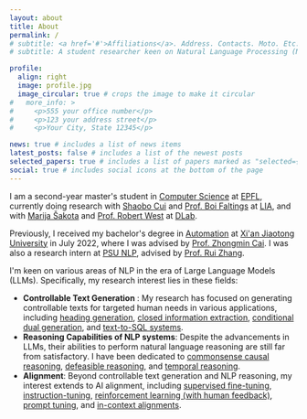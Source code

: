 ```yaml
---
layout: about
title: About
permalink: /
# subtitle: <a href='#'>Affiliations</a>. Address. Contacts. Moto. Etc.
# subtitle: A student researcher keen on Natural Language Processing (NLP).

profile:
  align: right
  image: profile.jpg
  image_circular: true # crops the image to make it circular
#   more_info: >
#     <p>555 your office number</p>
#     <p>123 your address street</p>
#     <p>Your City, State 12345</p>

news: true # includes a list of news items
latest_posts: false # includes a list of the newest posts
selected_papers: true # includes a list of papers marked as "selected={true}"
social: true # includes social icons at the bottom of the page
---
```


I am a second-year master's student in [Computer Science](https://www.epfl.ch/schools/ic/education/master/computer-science/) at [EPFL](https://www.epfl.ch/en/), currently doing research with [Shaobo Cui](https://www.epfl.ch/labs/lia/people/shaobo-cui/) and [Prof. Boi Faltings](https://people.epfl.ch/boi.faltings?lang=en) at [LIA](https://www.epfl.ch/labs/lia/), and with [Marija Šakota](https://people.epfl.ch/marija.sakota?lang=en) and [Prof. Robert West](https://dlab.epfl.ch/people/west/) at [DLab](https://dlab.epfl.ch/).

Previously, I received my bachelor's degree in [Automation](https://automation.xjtu.edu.cn/) at [Xi'an Jiaotong University](https://en.xjtu.edu.cn/) in July 2022, where I was advised by [Prof. Zhongmin Cai](https://gr.xjtu.edu.cn/web/zmcai/english-version). I was also a research intern at [PSU NLP](https://nlp.psu.edu/), advised by [Prof. Rui Zhang](https://ryanzhumich.github.io/).

I'm keen on various areas of NLP in the era of Large Language Models (LLMs). Specifically, my research interest lies in these fields:

- **Controllable Text Generation** : My research has focused on generating controllable texts for targeted human needs in various applications, including <u>heading generation</u>, <u>closed information extraction</u>, <u>conditional dual generation</u>, and <u>text-to-SQL systems</u>.
- **Reasoning Capabilities of NLP systems**: Despite the advancements in LLMs, their abilities to perform natural language reasoning are still far from satisfactory. I have been dedicated to <u>commonsense causal reasoning</u>, <u>defeasible reasoning</u>, and <u>temporal reasoning</u>.
- **Alignment**: Beyond controllable text generation and NLP reasoning, my interest extends to AI alignment, including <u>supervised fine-tuning</u>, <u>instruction-tuning</u>, <u>reinforcement learning (with human feedback)</u>, <u>prompt tuning</u>, and <u>in-context alignments</u>.
